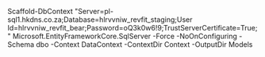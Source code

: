 
Scaffold-DbContext "Server=pl-sql1.hkdns.co.za;Database=hlrvvniw_revfit_staging;User Id=hlrvvniw_revfit_bear;Password=oQ3k0w6!9;TrustServerCertificate=True;" Microsoft.EntityFrameworkCore.SqlServer -Force -NoOnConfiguring -Schema dbo -Context DataContext -ContextDir Context -OutputDir Models